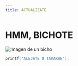 ```yaml
---
title: ACTUALIZATE
---
```


# HMM, BICHOTE
![Imagen de un bicho](https://static.wikia.nocookie.net/budokai/images/e/e1/%E3%82%BB%E3%83%AB.png/revision/latest?cb=20120620180702&path-prefix=es)
``` C
printf("ALEJATE O TAKAKAE");
```
